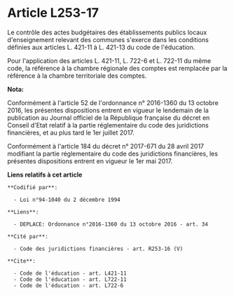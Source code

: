 # Article L253-17

Le contrôle des actes budgétaires des établissements publics locaux d'enseignement relevant des communes s'exerce dans les
conditions définies aux articles L. 421-11 à L. 421-13 du code de l'éducation. 

Pour l'application des articles L. 421-11, L. 722-6 et L. 722-11 du même code, la référence à la chambre régionale des
comptes est remplacée par la référence à la chambre territoriale des comptes.

**Nota:**

Conformément à l'article 52 de l'ordonnance n° 2016-1360 du 13 octobre 2016, les présentes dispositions entrent en vigueur le
lendemain de la publication au Journal officiel de la République française du décret en Conseil d'Etat relatif à la partie
réglementaire du code des juridictions financières, et au plus tard le 1er juillet 2017.

Conformément à l'article 184 du décret n° 2017-671 du 28 avril 2017 modifiant la partie réglementaire du code des
juridictions financières, les présentes dispositions entrent en vigueur le 1er mai 2017.

**Liens relatifs à cet article**

	**Codifié par**:

	  - Loi n°94-1040 du 2 décembre 1994

	**Liens**:

	  - DEPLACE: Ordonnance n°2016-1360 du 13 octobre 2016 - art. 34

	**Cité par**:

	  - Code des juridictions financières - art. R253-16 (V)

	**Cite**:

	  - Code de l'éducation - art. L421-11
	  - Code de l'éducation - art. L722-11
	  - Code de l'éducation - art. L722-6

